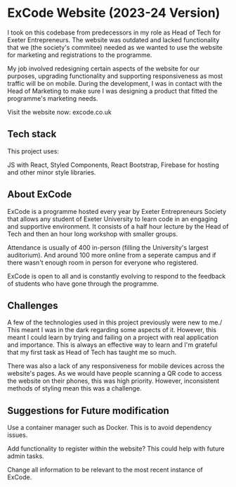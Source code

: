 # ExCode Website (2023-24 Version)

I took on this codebase from predecessors in my role as Head of Tech for Exeter Entrepreneurs. The website was outdated and lacked functionality that we (the society's commitee) needed as we wanted to use the website for marketing and registrations to the programme.  

My job involved redesigning certain aspects of the website for our purposes, upgrading functionality and supporting responsiveness as most traffic will be on mobile. During the development, I was in contact with the Head of Marketing to make sure I was designing a product that fitted the programme's marketing needs.  

Visit the website now: excode.co.uk  

## Tech stack

This project uses: 

JS with React, Styled Components, React Bootstrap, Firebase for hosting and other minor style libraries.  

## About ExCode

ExCode is a programme hosted every year by Exeter Entrepreneurs Society that allows any student of Exeter University to learn code in an engaging and supportive environment. It consists of a half hour lecture by the Head of Tech and then an hour long workshop with smaller groups. 

Attendance is usually of 400 in-person (filling the University's largest auditorium). And around 100 more online from a seperate campus and if there wasn't enough room in person for everyone who registered. 

ExCode is open to all and is constantly evolving to respond to the feedback of students who have gone through the programme.  


## Challenges
A few of the technologies used in this project previously were new to me./ This meant I was in the dark regarding some aspects of it. However, this meant I could learn by trying and failing on a project with real application and importance. This is always an effective way to learn and I'm grateful that my first task as Head of Tech has taught me so much.  

There was also a lack of any responsiveness for mobile devices across the website's pages. As we would have people scanning a QR code to access the website on their phones, this was high priority. However, inconsistent methods of styling mean this was a challenge.  


## Suggestions for Future modification

Use a container manager such as Docker. This is to avoid dependency issues.  

Add functionality to register within the website? This could help with future admin tasks.  

Change all information to be relevant to the most recent instance of ExCode.